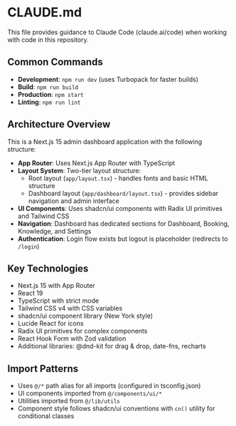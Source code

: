 # CLAUDE.md

This file provides guidance to Claude Code (claude.ai/code) when working with code in this repository.

## Common Commands

- **Development**: `npm run dev` (uses Turbopack for faster builds)
- **Build**: `npm run build`
- **Production**: `npm start` 
- **Linting**: `npm run lint`

## Architecture Overview

This is a Next.js 15 admin dashboard application with the following structure:

- **App Router**: Uses Next.js App Router with TypeScript
- **Layout System**: Two-tier layout structure:
  - Root layout (`app/layout.tsx`) - handles fonts and basic HTML structure
  - Dashboard layout (`app/dashboard/layout.tsx`) - provides sidebar navigation and admin interface
- **UI Components**: Uses shadcn/ui components with Radix UI primitives and Tailwind CSS
- **Navigation**: Dashboard has dedicated sections for Dashboard, Booking, Knowledge, and Settings
- **Authentication**: Login flow exists but logout is placeholder (redirects to `/login`)

## Key Technologies

- Next.js 15 with App Router
- React 19
- TypeScript with strict mode
- Tailwind CSS v4 with CSS variables
- shadcn/ui component library (New York style)
- Lucide React for icons
- Radix UI primitives for complex components
- React Hook Form with Zod validation
- Additional libraries: @dnd-kit for drag & drop, date-fns, recharts

## Import Patterns

- Uses `@/*` path alias for all imports (configured in tsconfig.json)
- UI components imported from `@/components/ui/*`
- Utilities imported from `@/lib/utils`
- Component style follows shadcn/ui conventions with `cn()` utility for conditional classes